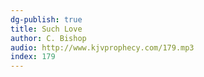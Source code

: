 ```yaml
---
dg-publish: true
title: Such Love
author: C. Bishop
audio: http://www.kjvprophecy.com/179.mp3
index: 179
---
```


